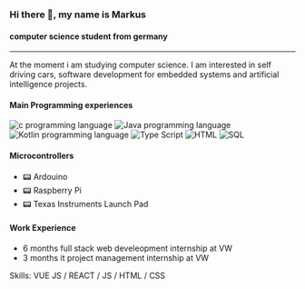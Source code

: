 ### Hi there 👋, my name is Markus
####  computer science student from germany

---

At the moment i am studying computer science. I am interested in self driving cars, software development for embedded systems and artificial intelligence projects.

#### Main Programming experiences
![c programming language](https://cdn.icon-icons.com/icons2/2415/PNG/512/c_original_logo_icon_146611.png)
![Java programming language](https://cdn-icons-png.flaticon.com/512/226/226777.png)
![Kotlin programming language](https://upload.wikimedia.org/wikipedia/commons/thumb/0/06/Kotlin_Icon.svg/1200px-Kotlin_Icon.svg.png)
![Type Script](https://cdn-icons-png.flaticon.com/512/919/919832.png)
![HTML](https://cdn-icons-png.flaticon.com/512/732/732212.png)
![SQL](https://cdn-icons-png.flaticon.com/512/29/29594.png)

#### Microcontrollers
- 📟 Ardouino
- 📟 Raspberry Pi
- 📟 Texas Instruments Launch Pad


#### Work Experience
- 6 months full stack web develeopment internship at VW
- 3 months it project management internship at VW

Skills: VUE JS / REACT / JS / HTML / CSS
 





<!---
Atomic456/Atomic456 is a ✨ special ✨ repository because its `README.md` (this file) appears on your GitHub profile.
You can click the Preview link to take a look at your changes.
--->
